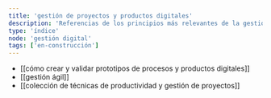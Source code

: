 ```yaml
---
title: 'gestión de proyectos y productos digitales'
description: 'Referencias de los principios más relevantes de la gestión de tecnología digital'
type: 'índice'
node: 'gestión digital'
tags: ['en-construcción']
---
```


- [[cómo crear y validar prototipos de procesos y productos digitales]]
- [[gestión ágil]]
- [[colección de técnicas de productividad y gestión de proyectos]]